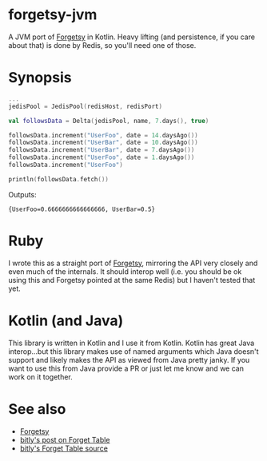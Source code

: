 # forgetsy-jvm

A JVM port of [Forgetsy](https://github.com/cavvia/forgetsy) in Kotlin.  Heavy lifting (and persistence, if you care
about that) is done by Redis, so you'll need one of those.

# Synopsis

```kotlin
...
jedisPool = JedisPool(redisHost, redisPort)

val followsData = Delta(jedisPool, name, 7.days(), true)

followsData.increment("UserFoo", date = 14.daysAgo())
followsData.increment("UserBar", date = 10.daysAgo())
followsData.increment("UserBar", date = 7.daysAgo())
followsData.increment("UserFoo", date = 1.daysAgo())
followsData.increment("UserFoo")

println(followsData.fetch())
```

Outputs:

```{UserFoo=0.6666666666666666, UserBar=0.5}```

# Ruby

I wrote this as a straight port of [Forgetsy](https://github.com/cavvia/forgetsy), mirroring the API very closely and even much of the internals.  It should interop well (i.e. you should be ok using this and Forgetsy pointed at the same Redis) but I haven't tested that yet.

# Kotlin (and Java)

This library is written in Kotlin and I use it from Kotlin.  Kotlin has great Java interop…but this library makes use of
named arguments which Java doesn't support and likely makes the API as viewed from Java pretty janky.  If you want to
use this from Java provide a PR or just let me know and we can work on it together.

# See also

- [Forgetsy](https://github.com/cavvia/forgetsy)
- [bitly's post on Forget Table](http://word.bitly.com/post/41284219720/forget-table)
- [bitly's Forget Table source](https://github.com/bitly/forgettable)
